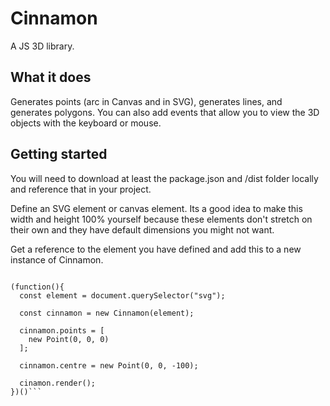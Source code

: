 # Cinnamon
A JS 3D library.

## What it does
Generates points (arc in Canvas and <circle> in SVG),
generates lines,
and generates polygons.
You can also add events that allow you to view the 3D objects with the keyboard or mouse.

## Getting started
You will need to download at least the package.json and /dist folder locally and reference that in your project.

Define an SVG element or canvas element.
Its a good idea to make this width and height 100% yourself because these elements don't stretch on their own and they have default dimensions you might not want.

Get a reference to the element you have defined and add this to a new instance of Cinnamon.
```import { Cinnamon, Point } from "cinnamon";

(function(){
  const element = document.querySelector("svg");

  const cinnamon = new Cinnamon(element);

  cinnamon.points = [
    new Point(0, 0, 0)
  ];

  cinnamon.centre = new Point(0, 0, -100);

  cinamon.render();
})()```
